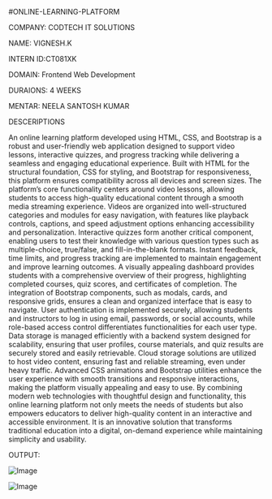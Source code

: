 #ONLINE-LEARNING-PLATFORM

COMPANY: CODTECH IT SOLUTIONS

NAME: VIGNESH.K

INTERN ID:CT081XK

DOMAIN: Frontend Web Development

DURAIONS: 4 WEEKS

MENTAR: NEELA SANTOSH KUMAR

DESCERIPTIONS

 
An online learning platform developed using HTML, CSS, and Bootstrap is a robust and user-friendly web application designed to support video lessons, interactive quizzes, and progress tracking while delivering a seamless and engaging educational experience. Built with HTML for the structural foundation, CSS for styling, and Bootstrap for responsiveness, this platform ensures compatibility across all devices and screen sizes. The platform’s core functionality centers around video lessons, allowing students to access high-quality educational content through a smooth media streaming experience. Videos are organized into well-structured categories and modules for easy navigation, with features like playback controls, captions, and speed adjustment options enhancing accessibility and personalization. Interactive quizzes form another critical component, enabling users to test their knowledge with various question types such as multiple-choice, true/false, and fill-in-the-blank formats. Instant feedback, time limits, and progress tracking are implemented to maintain engagement and improve learning outcomes. A visually appealing dashboard provides students with a comprehensive overview of their progress, highlighting completed courses, quiz scores, and certificates of completion. The integration of Bootstrap components, such as modals, cards, and responsive grids, ensures a clean and organized interface that is easy to navigate. User authentication is implemented securely, allowing students and instructors to log in using email, passwords, or social accounts, while role-based access control differentiates functionalities for each user type. Data storage is managed efficiently with a backend system designed for scalability, ensuring that user profiles, course materials, and quiz results are securely stored and easily retrievable. Cloud storage solutions are utilized to host video content, ensuring fast and reliable streaming, even under heavy traffic. Advanced CSS animations and Bootstrap utilities enhance the user experience with smooth transitions and responsive interactions, making the platform visually appealing and easy to use. By combining modern web technologies with thoughtful design and functionality, this online learning platform not only meets the needs of students but also empowers educators to deliver high-quality content in an interactive and accessible environment. It is an innovative solution that transforms traditional education into a digital, on-demand experience while maintaining simplicity and usability.

OUTPUT:

![Image](https://github.com/user-attachments/assets/9c19d04f-2f91-4c3f-b3f6-139f4b460566)

![Image](https://github.com/user-attachments/assets/8465119f-0d93-46e1-aed1-6243217bc9c8)


